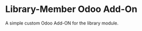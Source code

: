 Library-Member Odoo Add-On
====================

A simple custom Odoo Add-ON for the library module.